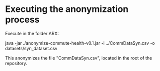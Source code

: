 # Executing the anonymization process

Execute in the folder ARX:

java -jar ./anonymize-commute-health-v0.1.jar -i ../CommDataSyn.csv -o datasets/syn_dataset.csv

This anonymizes the file "CommDataSyn.csv", located in the root of the repository.